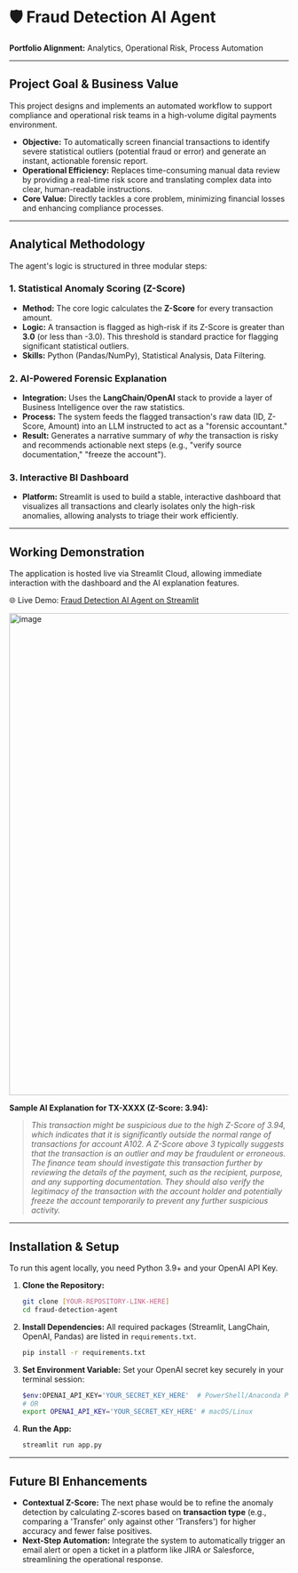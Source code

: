 # 🛡️ Fraud Detection AI Agent

**Portfolio Alignment:** Analytics, Operational Risk, Process Automation

---

## Project Goal & Business Value

This project designs and implements an automated workflow to support compliance and operational risk teams in a high-volume digital payments environment.

* **Objective:** To automatically screen financial transactions to identify severe statistical outliers (potential fraud or error) and generate an instant, actionable forensic report.
* **Operational Efficiency:** Replaces time-consuming manual data review by providing a real-time risk score and translating complex data into clear, human-readable instructions.
* **Core Value:** Directly tackles a core problem, minimizing financial losses and enhancing compliance processes.

---

## Analytical Methodology

The agent's logic is structured in three modular steps:

### 1. Statistical Anomaly Scoring (Z-Score)
* **Method:** The core logic calculates the **Z-Score** for every transaction amount.
* **Logic:** A transaction is flagged as high-risk if its Z-Score is greater than **3.0** (or less than -3.0). This threshold is standard practice for flagging significant statistical outliers.
* **Skills:** Python (Pandas/NumPy), Statistical Analysis, Data Filtering.

### 2. AI-Powered Forensic Explanation
* **Integration:** Uses the **LangChain/OpenAI** stack to provide a layer of Business Intelligence over the raw statistics.
* **Process:** The system feeds the flagged transaction's raw data (ID, Z-Score, Amount) into an LLM instructed to act as a "forensic accountant."
* **Result:** Generates a narrative summary of *why* the transaction is risky and recommends actionable next steps (e.g., "verify source documentation," "freeze the account").

### 3. Interactive BI Dashboard
* **Platform:** Streamlit is used to build a stable, interactive dashboard that visualizes all transactions and clearly isolates only the high-risk anomalies, allowing analysts to triage their work efficiently.

---

## Working Demonstration
The application is hosted live via Streamlit Cloud, allowing immediate interaction with the dashboard and the AI explanation features.

🌐 Live Demo: [Fraud Detection AI Agent on Streamlit](https://fraud-detection-agent-project.streamlit.app/)

<img width="870" height="867" alt="image" src="https://github.com/user-attachments/assets/d6c84c2f-5e72-4322-9799-ea2ba974ce47" />




**Sample AI Explanation for TX-XXXX (Z-Score: 3.94):**
> *This transaction might be suspicious due to the high Z-Score of 3.94, which indicates that it is significantly outside the normal range of transactions for account A102. A Z-Score above 3 typically suggests that the transaction is an outlier and may be fraudulent or erroneous.*
> *The finance team should investigate this transaction further by reviewing the details of the payment, such as the recipient, purpose, and any supporting documentation. They should also verify the legitimacy of the transaction with the account holder and potentially freeze the account temporarily to prevent any further suspicious activity.*

---

## Installation & Setup

To run this agent locally, you need Python 3.9+ and your OpenAI API Key.

1.  **Clone the Repository:**
    ```bash
    git clone [YOUR-REPOSITORY-LINK-HERE]
    cd fraud-detection-agent
    ```
2.  **Install Dependencies:** All required packages (Streamlit, LangChain, OpenAI, Pandas) are listed in `requirements.txt`.
    ```bash
    pip install -r requirements.txt
    ```
3.  **Set Environment Variable:** Set your OpenAI secret key securely in your terminal session:
    ```bash
    $env:OPENAI_API_KEY='YOUR_SECRET_KEY_HERE'  # PowerShell/Anaconda Prompt
    # OR
    export OPENAI_API_KEY='YOUR_SECRET_KEY_HERE' # macOS/Linux
    ```
4.  **Run the App:**
    ```bash
    streamlit run app.py
    ```

---

## Future BI Enhancements

* **Contextual Z-Score:** The next phase would be to refine the anomaly detection by calculating Z-scores based on **transaction type** (e.g., comparing a 'Transfer' only against other 'Transfers') for higher accuracy and fewer false positives.
* **Next-Step Automation:** Integrate the system to automatically trigger an email alert or open a ticket in a platform like JIRA or Salesforce, streamlining the operational response.
